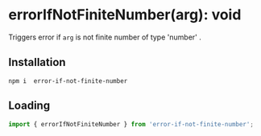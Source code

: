 # errorIfNotFiniteNumber(arg): void

Triggers error if `arg` is not finite number of type 'number' .

## Installation
`npm i  error-if-not-finite-number`

## Loading
```js
import { errorIfNotFiniteNumber } from 'error-if-not-finite-number';
```
